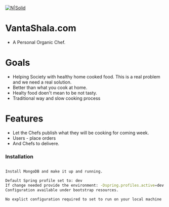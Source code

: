 [![N|Solid](http://allibilli.com/coloredallibilli.jpg)](http://allibilli.com)
# VantaShala.com

- A Personal Organic Chef. 

# Goals

  - Helping Society with healthy home cooked food. This is a real problem and we need a real solution.
  - Better than what you cook at home.
  - Healty food doen't mean to be not tasty.
  - Traditional way and slow cooking process

# Features
  - Let the Chefs publish what they will be cooking for coming week.
  - Users - place orders
  - And Chefs to delivere. 

### Installation

```sh

Install MongoDB and make it up and running.

Default Spring profile set to: dev
If change needed provide the environment: -Dspring.profiles.active=dev
Configuration available under bootstrap resources.

No explict configuration required to set to run on your local machine
```
